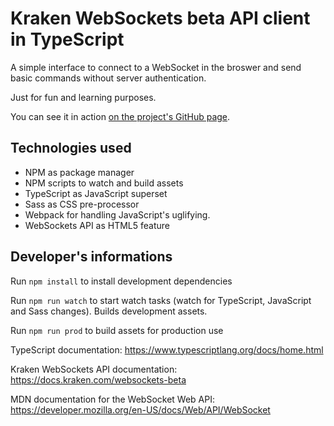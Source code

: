 # Kraken WebSockets beta API client in TypeScript
A simple interface to connect to a WebSocket in the broswer and send basic commands without server authentication.

Just for fun and learning purposes.

You can see it in action [on the project's GitHub page](https://picleb.github.io/KrakenWebSocketsClientTS/public).

## Technologies used
- NPM as package manager
- NPM scripts to watch and build assets
- TypeScript as JavaScript superset
- Sass as CSS pre-processor
- Webpack for handling JavaScript's uglifying.
- WebSockets API as HTML5 feature

## Developer's informations
Run `npm install` to install development dependencies

Run `npm run watch` to start watch tasks (watch for TypeScript, JavaScript and Sass changes). Builds development assets.

Run `npm run prod` to build assets for production use


TypeScript documentation: https://www.typescriptlang.org/docs/home.html

Kraken WebSockets API documentation: https://docs.kraken.com/websockets-beta

MDN documentation for the WebSocket Web API: https://developer.mozilla.org/en-US/docs/Web/API/WebSocket

